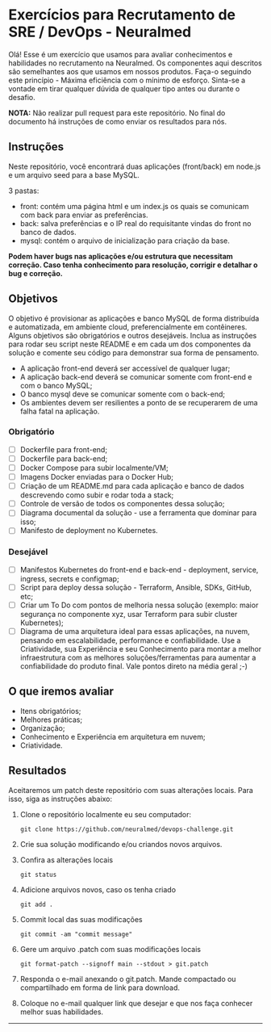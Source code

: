 # Exercícios para Recrutamento de SRE / DevOps - Neuralmed

Olá! Esse é um exercício que usamos para avaliar conhecimentos e habilidades no recrutamento na Neuralmed. Os componentes aqui descritos são semelhantes aos que usamos em nossos produtos. Faça-o seguindo este princípio - Máxima eficiência com o mínimo de esforço. Sinta-se a vontade em tirar qualquer dúvida de qualquer tipo antes ou durante o desafio.

**NOTA:** Não realizar pull request para este repositório. No final do documento há instruções de como enviar os resultados para nós.

## Instruções

Neste repositório, você encontrará duas aplicações (front/back) em node.js e um arquivo seed para a base MySQL.

3 pastas:

- front: contém uma página html e um index.js os quais se comunicam com back para enviar as preferências.
- back: salva preferências e o IP real do requisitante vindas do front no banco de dados.
- mysql: contém o arquivo de inicialização para criação da base.

**Podem haver bugs nas aplicações e/ou estrutura que necessitam correção. Caso tenha conhecimento para resolução, corrigir e detalhar o bug e correção.**

## Objetivos

O objetivo é provisionar as aplicações e banco MySQL de forma distribuída e automatizada, em ambiente cloud, preferencialmente em contêineres. Alguns objetivos são obrigatórios e outros desejáveis. Inclua as instruções para rodar seu script neste README e em cada um dos componentes da solução e comente seu código para demonstrar sua forma de pensamento.

- A aplicação front-end deverá ser accessível de qualquer lugar;
- A aplicação back-end deverá se comunicar somente com front-end e com o banco MySQL;
- O banco mysql deve se comunicar somente com o back-end;
- Os ambientes devem ser resilientes a ponto de se recuperarem de uma falha fatal na aplicação.

### Obrigatório

- [ ] Dockerfile para front-end;
- [ ] Dockerfile para back-end;
- [ ] Docker Compose para subir localmente/VM;
- [ ] Imagens Docker enviadas para o Docker Hub;
- [ ] Criação de um README.md para cada aplicação e banco de dados descrevendo como subir e rodar toda a stack;
- [ ] Controle de versão de todos os componentes dessa solução;
- [ ] Diagrama documental da solução - use a ferramenta que dominar para isso;
- [ ] Manifesto de deployment no Kubernetes.

### Desejável

- [ ] Manifestos Kubernetes do front-end e back-end - deployment, service, ingress, secrets e configmap;
- [ ] Script para deploy dessa solução - Terraform, Ansible, SDKs, GitHub, etc;
- [ ] Criar um To Do com pontos de melhoria nessa solução (exemplo: maior segurança no componente xyz, usar Terraform para subir cluster Kubernetes);
- [ ] Diagrama de uma arquitetura ideal para essas aplicações, na nuvem, pensando em escalabilidade, performance e confiabilidade. Use a Criatividade, sua Experiência e seu Conhecimento para montar a melhor infraestrutura com as melhores soluções/ferramentas para aumentar a confiabilidade do produto final. Vale pontos direto na média geral ;-)

## O que iremos avaliar

- Itens obrigatórios;
- Melhores práticas;
- Organização;
- Conhecimento e Experiência em arquitetura em nuvem;
- Criatividade.

## Resultados

Aceitaremos um patch deste repositório com suas alterações locais. Para isso, siga as instruções abaixo:

1. Clone o repositório localmente eu seu computador:

    `git clone https://github.com/neuralmed/devops-challenge.git`

2. Crie sua solução modificando e/ou criandos novos arquivos.

3. Confira as alterações locais

    `git status`

4. Adicione arquivos novos, caso os tenha criado

    `git add .`

5. Commit local das suas modificações

    `git commit -am "commit message"`

6. Gere um arquivo .patch com suas modificações locais

    `git format-patch --signoff main --stdout > git.patch`

7. Responda o e-mail anexando o git.patch. Mande compactado ou compartilhado em forma de link para download.

8. Coloque no e-mail qualquer link que desejar e que nos faça conhecer melhor suas habilidades.

------------
